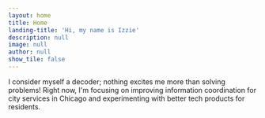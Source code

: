 ```yaml
---
layout: home
title: Home
landing-title: 'Hi, my name is Izzie'
description: null
image: null
author: null
show_tile: false
---
```


I consider myself a decoder; nothing excites me more than solving problems! Right now, I'm focusing on improving information coordination for city services in Chicago and experimenting with better tech products for residents.
